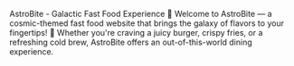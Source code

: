 AstroBite - Galactic Fast Food Experience 🚀
Welcome to AstroBite — a cosmic-themed fast food website that brings the galaxy of flavors to your fingertips! 🌌 Whether you're craving a juicy burger, crispy fries, or a refreshing cold brew, AstroBite offers an out-of-this-world dining experience.